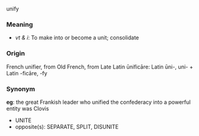 unify
### Meaning
+ _vt & i_: To make into or become a unit; consolidate

### Origin

French unifier, from Old French, from Late Latin ūnificāre: Latin ūni-, uni- + Latin -ficāre, -fy

### Synonym

__eg__: the great Frankish leader who unified the confederacy into a powerful entity was Clovis

+ UNITE
+ opposite(s): SEPARATE, SPLIT, DISUNITE


